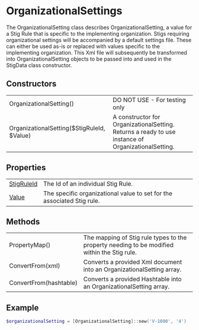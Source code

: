 # OrganizationalSettings

The OrganizationalSetting class describes OrganizationalSetting, a value for a Stig Rule that is specific to the implementing organization. Stigs requiring organizational settings will be accompanied by a default settings file. These can either be used as-is or replaced with values specific to the implementing organization. This Xml file will subsequently be transformed into OrganizationalSetting objects to be passed into and used in the StigData class constructor.

## Constructors

|||
|-|-|
| OrganizationalSetting() | DO NOT USE - For testing only |
| OrganizationalSetting($StigRuleId, $Value) | A constructor for OrganizationalSetting. Returns a ready to use instance of OrganizationalSetting. |

## Properties

|||
|-|-|
|[StigRuleId](https://docs.microsoft.com/en-us/dotnet/api/system.string?view=netframework-4.7.1) | The Id of an individual Stig Rule. |
|[Value](https://docs.microsoft.com/en-us/dotnet/api/system.string?view=netframework-4.7.1) | The specific organizational value to set for the associated Stig rule. |

## Methods

|||
|-|-|
| PropertyMap() | The mapping of Stig rule types to the property needing to be modified within the Stig rule. |
| ConvertFrom(xml) | Converts a provided Xml document into an OrganizationalSetting array. |
| ConvertFrom(hashtable) | Converts a provided Hashtable into an OrganizationalSetting array. |

## Example

```PowerShell
$organizationalSetting = [OrganizationalSetting]::new('V-1090', '4')
```

